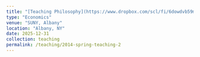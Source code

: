 ```yaml
---
title: "[Teaching Philosophy](https://www.dropbox.com/scl/fi/6dowdvb59mza1y14fjw50/Teaching-Philosophy.pdf?rlkey=op96a2e1gma3z3dzg8tckxwbu&st=rxrlv8ru&dl=0)"
type: "Economics"
venue: "SUNY, Albany"
location: "Albany, NY"
date: 2025-12-31
collection: teaching
permalink: /teaching/2014-spring-teaching-2
---
```



